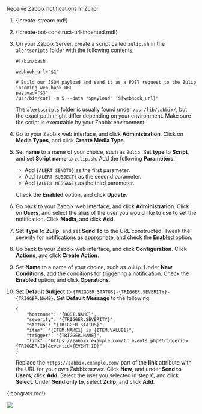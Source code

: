 Receive Zabbix notifications in Zulip!

1. {!create-stream.md!}

1. {!create-bot-construct-url-indented.md!}

1.  On your Zabbix Server, create a script called `zulip.sh` in the
    `alertscripts` folder with the following contents:

        #!/bin/bash

        webhook_url="$1"

        # Build our JSON payload and send it as a POST request to the Zulip incoming web-hook URL
        payload="$3"
        /usr/bin/curl -m 5 --data "$payload" "${webhook_url}"

    The `alertscripts` folder is usually found under `/usr/lib/zabbix/`, but
    the exact path might differ depending on your environment. Make sure the
    script is executable by your Zabbix environment.

1. Go to your Zabbix web interface, and click **Administration**. Click on
   **Media Types**, and click **Create Media Type**.

1. Set **name** to a name of your choice, such as `Zulip`. Set **type** to **Script**,
   and set **Script name** to `zulip.sh`. Add the following **Parameters**:

    * Add `{ALERT.SENDTO}` as the first parameter.
    * Add `{ALERT.SUBJECT}` as the second parameter.
    * Add `{ALERT.MESSAGE}` as the third parameter.

    Check the **Enabled** option, and click **Update**.

1. Go back to your Zabbix web interface, and click **Administration**. Click
   on **Users**, and select the alias of the user you would like
   to use to set the notification. Click **Media**, and click **Add**.

1. Set **Type** to **Zulip**, and set **Send To** to the URL constructed.
   Tweak the severity for notifications as appropriate, and check the
   **Enabled** option.

1. Go back to your Zabbix web interface, and click **Configuration**.
   Click **Actions**, and click **Create Action**.

1. Set **Name** to a name of your choice, such as `Zulip`. Under
   **New Conditions**, add the conditions for triggering a notification.
   Check the **Enabled** option, and click **Operations**.

1. Set **Default Subject** to `{TRIGGER.STATUS}-{TRIGGER.SEVERITY}-{TRIGGER.NAME}`.
   Set **Default Message** to the following:

    ```
    {
        "hostname": "{HOST.NAME}",
        "severity": "{TRIGGER.SEVERITY}",
        "status": "{TRIGGER.STATUS}",
        "item": "{ITEM.NAME1} is {ITEM.VALUE1}",
        "trigger": "{TRIGGER.NAME}",
        "link": "https://zabbix.example.com/tr_events.php?triggerid={TRIGGER.ID}&eventid={EVENT.ID}"
    }
    ```

    Replace the `https://zabbix.example.com/` part of the **link** attribute with
    the URL for your own Zabbix server. Click **New**, and under **Send to Users**,
    click **Add**. Select the user you selected in step 6, and click **Select**.
    Under **Send only to**, select **Zulip**, and click **Add**.

{!congrats.md!}

![](/static/images/integrations/zabbix/001.png)
